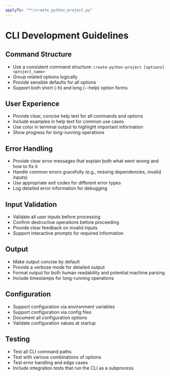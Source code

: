 ```yaml
---
applyTo: "**/create_python_project.py"
---
```

# CLI Development Guidelines

## Command Structure
- Use a consistent command structure: `create-python-project [options] <project_name>`
- Group related options logically
- Provide sensible defaults for all options
- Support both short (-h) and long (--help) option forms

## User Experience
- Provide clear, concise help text for all commands and options
- Include examples in help text for common use cases
- Use color in terminal output to highlight important information
- Show progress for long-running operations

## Error Handling
- Provide clear error messages that explain both what went wrong and how to fix it
- Handle common errors gracefully (e.g., missing dependencies, invalid inputs)
- Use appropriate exit codes for different error types
- Log detailed error information for debugging

## Input Validation
- Validate all user inputs before processing
- Confirm destructive operations before proceeding
- Provide clear feedback on invalid inputs
- Support interactive prompts for required information

## Output
- Make output concise by default
- Provide a verbose mode for detailed output
- Format output for both human readability and potential machine parsing
- Include timestamps for long-running operations

## Configuration
- Support configuration via environment variables
- Support configuration via config files
- Document all configuration options
- Validate configuration values at startup

## Testing
- Test all CLI command paths
- Test with various combinations of options
- Test error handling and edge cases
- Include integration tests that run the CLI as a subprocess
